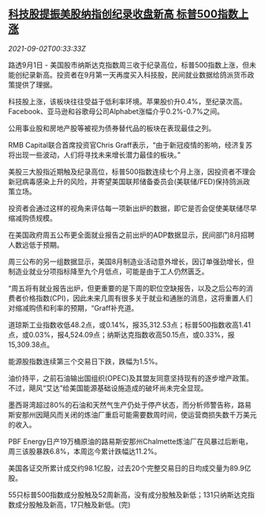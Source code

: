 <!--1630544463000-->
[科技股提振美股纳指创纪录收盘新高 标普500指数上涨](https://cn.reuters.com/article/usa-stocks-0901-wedn-idCNKBS2FY00Z)
------

<div><i>2021-09-02T00:33:33Z</i></div><p>路透9月1日 - 美国股市纳斯达克指数周三收于纪录高位，标普500指数上涨，但未能创纪录新高。投资者在9月第一天再度买入科技股，民间就业数据给鸽派货币政策提供了理据。</p><p>科技股上涨，该板块往往受益于低利率环境。苹果股价升0.4%，至纪录次高。Facebook、亚马逊和谷歌母公司Alphabet涨幅介乎0.2%-0.7%之间。</p><p>公用事业股和房地产股等被视为债券替代品的板块在表现最佳之列。</p><p>RMB Capital联合首席投资官Chris Graff表示，“由于新冠疫情的影响，经济复苏将出现一些波动，人们将寻找未来增长潜力最佳的板块。”</p><p>美股三大股指近期触及纪录高位，标普500指数连续七个月上涨，因投资者不理会新冠病毒感染上升的风险，并寄望美国联邦储备委员会(美联储/FED)保持鸽派政策立场。</p><p>投资者会通过这样的视角来评估每一项新出炉的数据，即它是否会促使美联储尽早缩减购债规模。</p><p>在美国政府周五公布更全面就业报告之前出炉的ADP数据显示，民间部门8月招聘人数远低于预期。</p><p>周三公布的另一组数据显示，美国8月制造业活动意外增长，因订单强劲增长，但制造业就业分项指标降至九个月低点，可能是由于工人仍然匮乏。</p><p>“周五将有就业报告出炉，但更重要的是下周的职位空缺报告，以及之后公布的消费者价格指数(CPI)，因此未来几周有很多关于就业和通胀的消息，这将重置人们对缩减购债和利率的预期，“Graff补充道。</p><p>道琼斯工业指数收低48.2点，或0.14%，报35,312.53点；标普500指数收高1.41点，或0.03%，报4,524.09点；纳斯达克指数收高50.15点，或0.33%，报15,309.38点。</p><p>能源股指数连续第三个交易日下跌，跌幅为1.5%。</p><p>油价持平，之前石油输出国组织(OPEC)及其盟友同意坚持现有的逐步增产政策。不过，飓风“艾达”给美国能源基础设施造成的破坏尚未完全显现。</p><p>墨西哥湾超过80%的石油和天然气生产仍处于停产状态，而分析师警告称，路易斯安那州因飓风而关闭的炼油厂重启可能需要数周时间，使运营商损失数千万美元的收入。</p><p>PBF Energy日产19万桶原油的路易斯安那州Chalmette炼油厂在风暴过后断电，周三该股暴跌6.8%，本周迄今累计跌幅达11.2%。</p><p>美国各证交所累计成交约98.1亿股，过去20个完整交易日的日均成交量为89.9亿股。</p><p>55只标普500指数成分股触及52周新高，没有成分股触及新低；131只纳斯达克指数成分股触及新高，17只触及新低。(完)</p>
